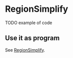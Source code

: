 # RegionSimplify

TODO example of code


## Use it as program

See [RegionSimplify](https://github.com/eurostat/RegionSimplify).
